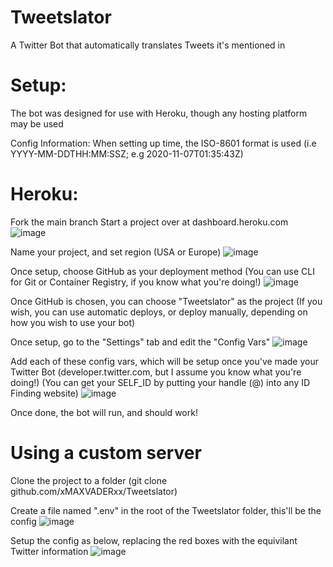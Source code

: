 # Tweetslator
A Twitter Bot that automatically translates Tweets it's mentioned in

# Setup:
The bot was designed for use with Heroku, though any hosting platform may be used

Config Information:
  When setting up time, the ISO-8601 format is used (i.e YYYY-MM-DDTHH:MM:SSZ; e.g 2020-11-07T01:35:43Z)

# Heroku:
Fork the main branch
Start a project over at dashboard.heroku.com
![image](https://user-images.githubusercontent.com/42118429/143934196-fa1799bc-5379-4790-b1bc-e6acc43d7986.png)

Name your project, and set region (USA or Europe)
![image](https://user-images.githubusercontent.com/42118429/143934441-1e1be8a2-c39d-48d9-9ed6-c1e95d407107.png)

Once setup, choose GitHub as your deployment method (You can use CLI for Git or Container Registry, if you know what you're doing!)
![image](https://user-images.githubusercontent.com/42118429/143934628-8096dd38-0e9f-4ae9-9ae5-0a2d26a7cd46.png)

Once GitHub is chosen, you can choose "Tweetslator" as the project
(If you wish, you can use automatic deploys, or deploy manually, depending on how you wish to use your bot)

Once setup, go to the "Settings" tab and edit the "Config Vars"
![image](https://user-images.githubusercontent.com/42118429/143935262-23eb49f5-829c-4686-809b-ec0766f3dcb5.png)

Add each of these config vars, which will be setup once you've made your Twitter Bot (developer.twitter.com, but I assume you know what you're doing!)
(You can get your SELF_ID by putting your handle (@) into any ID Finding website)
![image](https://user-images.githubusercontent.com/42118429/143935501-fc8a802a-bb62-4474-b3da-c5e5ba8002f6.png)

Once done, the bot will run, and should work!

# Using a custom server
Clone the project to a folder (git clone github.com/xMAXVADERxx/Tweetslator)

Create a file named ".env" in the root of the Tweetslator folder, this'll be the config
![image](https://user-images.githubusercontent.com/42118429/143936123-2ba4b33d-18ab-4c6c-b0d4-6b8e0398fbf2.png)

Setup the config as below, replacing the red boxes with the equivilant Twitter information
![image](https://user-images.githubusercontent.com/42118429/143936398-95075aa4-cbd2-4a54-b9df-5ebd6f331610.png)
